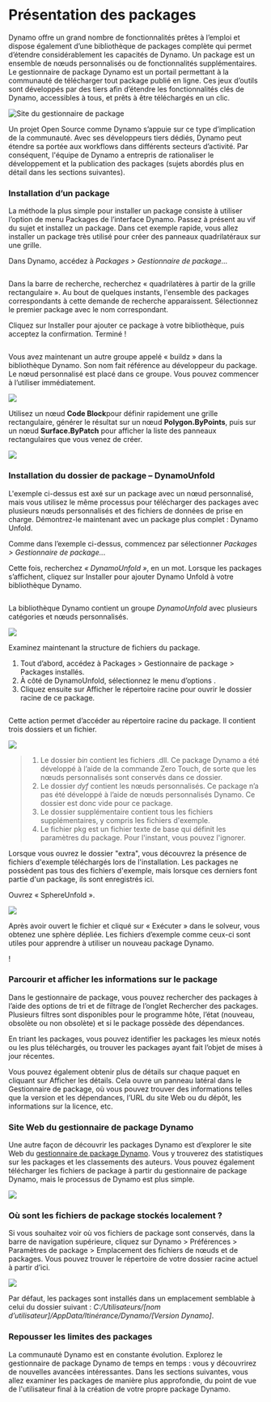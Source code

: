 # Présentation des packages

Dynamo offre un grand nombre de fonctionnalités prêtes à l’emploi et dispose également d’une bibliothèque de packages complète qui permet d’étendre considérablement les capacités de Dynamo. Un package est un ensemble de nœuds personnalisés ou de fonctionnalités supplémentaires. Le gestionnaire de package Dynamo est un portail permettant à la communauté de télécharger tout package publié en ligne. Ces jeux d’outils sont développés par des tiers afin d’étendre les fonctionnalités clés de Dynamo, accessibles à tous, et prêts à être téléchargés en un clic.

![Site du gestionnaire de package](../images/6-2/1/dpm.jpg)

Un projet Open Source comme Dynamo s’appuie sur ce type d’implication de la communauté. Avec ses développeurs tiers dédiés, Dynamo peut étendre sa portée aux workflows dans différents secteurs d’activité. Par conséquent, l'équipe de Dynamo a entrepris de rationaliser le développement et la publication des packages (sujets abordés plus en détail dans les sections suivantes).

### Installation d’un package

La méthode la plus simple pour installer un package consiste à utiliser l’option de menu Packages de l’interface Dynamo. Passez à présent au vif du sujet et installez un package. Dans cet exemple rapide, vous allez installer un package très utilisé pour créer des panneaux quadrilatéraux sur une grille.

Dans Dynamo, accédez à _Packages > Gestionnaire de package..._

<figure><img src="../../.gitbook/assets/package-manager-menu.png" alt=""><figcaption></figcaption></figure>

Dans la barre de recherche, recherchez « quadrilatères à partir de la grille rectangulaire ». Au bout de quelques instants, l'ensemble des packages correspondants à cette demande de recherche apparaissent. Sélectionnez le premier package avec le nom correspondant.

Cliquez sur Installer pour ajouter ce package à votre bibliothèque, puis acceptez la confirmation. Terminé !

<figure><img src="../../.gitbook/assets/quads-from-rectangular-grid.png" alt=""><figcaption></figcaption></figure>

Vous avez maintenant un autre groupe appelé « buildz » dans la bibliothèque Dynamo. Son nom fait référence au développeur du package. Le nœud personnalisé est placé dans ce groupe. Vous pouvez commencer à l’utiliser immédiatement.

![](../images/6-2/1/packageintroduction-installingapackage03.jpg)

Utilisez un nœud **Code Block**pour définir rapidement une grille rectangulaire, générer le résultat sur un nœud **Polygon.ByPoints**, puis sur un nœud **Surface.ByPatch** pour afficher la liste des panneaux rectangulaires que vous venez de créer.

![](../images/6-2/1/packageintroduction-installingapackage04.jpg)

### Installation du dossier de package – DynamoUnfold

L'exemple ci-dessus est axé sur un package avec un nœud personnalisé, mais vous utilisez le même processus pour télécharger des packages avec plusieurs nœuds personnalisés et des fichiers de données de prise en charge. Démontrez-le maintenant avec un package plus complet : Dynamo Unfold.

Comme dans l’exemple ci-dessus, commencez par sélectionner _Packages > Gestionnaire de package.._.

Cette fois, recherchez _« DynamoUnfold »_, en un mot. Lorsque les packages s’affichent, cliquez sur Installer pour ajouter Dynamo Unfold à votre bibliothèque Dynamo.

<figure><img src="../../.gitbook/assets/unfold.png" alt=""><figcaption></figcaption></figure>

La bibliothèque Dynamo contient un groupe _DynamoUnfold_ avec plusieurs catégories et nœuds personnalisés.

![](../images/6-2/1/packageintroduction-installingpackagefolder02.jpg)

Examinez maintenant la structure de fichiers du package. 

1. Tout d’abord, accédez à Packages > Gestionnaire de package > Packages installés.
2. À côté de DynamoUnfold, sélectionnez le menu d’options <img src="../images/6-2/1/packageintroduction-verticaldotsmenu.jpg" alt="" data-size="line">.
3. Cliquez ensuite sur Afficher le répertoire racine pour ouvrir le dossier racine de ce package.

<figure><img src="../../.gitbook/assets/view-root-directory.png" alt=""><figcaption></figcaption></figure>

Cette action permet d’accéder au répertoire racine du package. Il contient trois dossiers et un fichier.

![](../images/6-2/1/packageintroduction-installingpackagefolder05.jpg)

> 1. Le dossier _bin_ contient les fichiers .dll. Ce package Dynamo a été développé à l’aide de la commande Zero Touch, de sorte que les nœuds personnalisés sont conservés dans ce dossier.
> 2. Le dossier _dyf_ contient les nœuds personnalisés. Ce package n’a pas été développé à l’aide de nœuds personnalisés Dynamo. Ce dossier est donc vide pour ce package.
> 3. Le dossier supplémentaire contient tous les fichiers supplémentaires, y compris les fichiers d'exemple.
> 4. Le fichier pkg est un fichier texte de base qui définit les paramètres du package. Pour l'instant, vous pouvez l'ignorer.

Lorsque vous ouvrez le dossier "extra", vous découvrez la présence de fichiers d'exemple téléchargés lors de l'installation. Les packages ne possèdent pas tous des fichiers d'exemple, mais lorsque ces derniers font partie d'un package, ils sont enregistrés ici.

Ouvrez « SphereUnfold ».

![](../images/6-2/1/rd2.jpg)

Après avoir ouvert le fichier et cliqué sur « Exécuter » dans le solveur, vous obtenez une sphère dépliée. Les fichiers d’exemple comme ceux-ci sont utiles pour apprendre à utiliser un nouveau package Dynamo.

\![](<../images/6-2/1/packageintroduction-installingpackagefolder07 (1) (2).jpg>)

### Parcourir et afficher les informations sur le package

Dans le gestionnaire de package, vous pouvez rechercher des packages à l’aide des options de tri et de filtrage de l’onglet Rechercher des packages. Plusieurs filtres sont disponibles pour le programme hôte, l’état (nouveau, obsolète ou non obsolète) et si le package possède des dépendances.

En triant les packages, vous pouvez identifier les packages les mieux notés ou les plus téléchargés, ou trouver les packages ayant fait l’objet de mises à jour récentes. 

Vous pouvez également obtenir plus de détails sur chaque paquet en cliquant sur Afficher les détails. Cela ouvre un panneau latéral dans le Gestionnaire de package, où vous pouvez trouver des informations telles que la version et les dépendances, l’URL du site Web ou du dépôt, les informations sur la licence, etc.

### Site Web du gestionnaire de package Dynamo

Une autre façon de découvrir les packages Dynamo est d’explorer le site Web du [gestionnaire de package Dynamo](http://dynamopackages.com). Vous y trouverez des statistiques sur les packages et les classements des auteurs. Vous pouvez également télécharger les fichiers de package à partir du gestionnaire de package Dynamo, mais le processus de Dynamo est plus simple.

![](../images/6-2/1/dpm2.jpg)

### Où sont les fichiers de package stockés localement ?

Si vous souhaitez voir où vos fichiers de package sont conservés, dans la barre de navigation supérieure, cliquez sur Dynamo > Préférences > Paramètres de package > Emplacement des fichiers de nœuds et de packages. Vous pouvez trouver le répertoire de votre dossier racine actuel à partir d’ici.

![](../images/6-2/1/packageintroduction-installingpackagefolder08.jpg)

Par défaut, les packages sont installés dans un emplacement semblable à celui du dossier suivant : _C:/Utilisateurs/[nom d’utilisateur]/AppData/Itinérance/Dynamo/[Version Dynamo]_.

### Repousser les limites des packages

La communauté Dynamo est en constante évolution. Explorez le gestionnaire de package Dynamo de temps en temps : vous y découvrirez de nouvelles avancées intéressantes. Dans les sections suivantes, vous allez examiner les packages de manière plus approfondie, du point de vue de l'utilisateur final à la création de votre propre package Dynamo.
